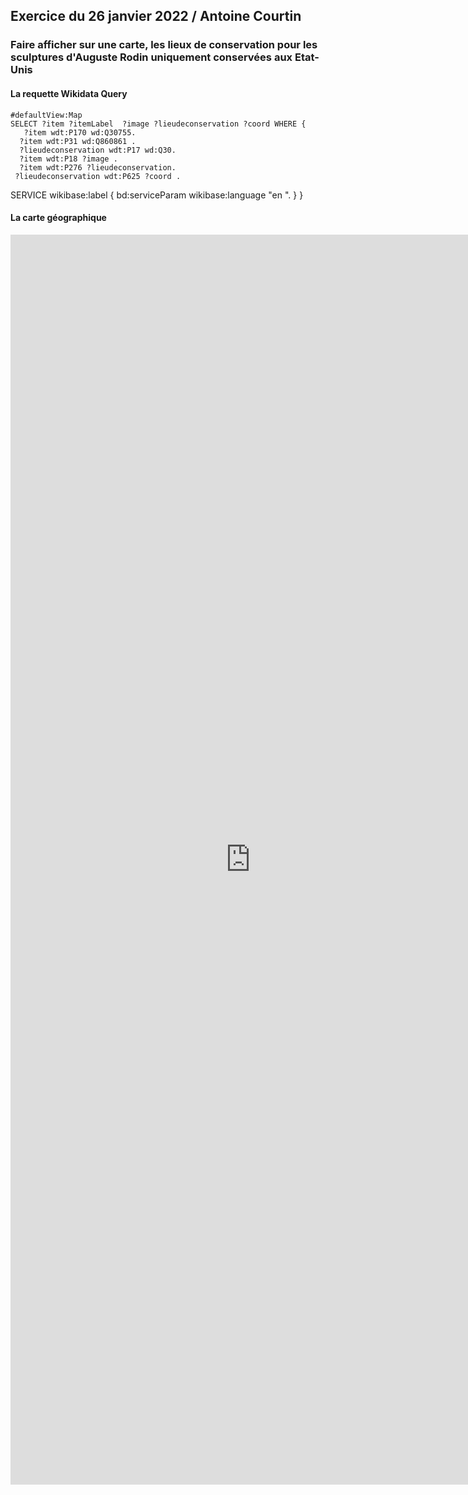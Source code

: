 ## Exercice du 26 janvier 2022 / Antoine Courtin  

### Faire afficher sur une carte, les lieux de conservation pour les sculptures d'Auguste Rodin uniquement conservées aux Etat-Unis 

#### La requette Wikidata Query 
````sparql
#defaultView:Map
SELECT ?item ?itemLabel  ?image ?lieudeconservation ?coord WHERE { 
   ?item wdt:P170 wd:Q30755.
  ?item wdt:P31 wd:Q860861 .
  ?lieudeconservation wdt:P17 wd:Q30.
  ?item wdt:P18 ?image .
  ?item wdt:P276 ?lieudeconservation.
 ?lieudeconservation wdt:P625 ?coord .

````
 
  
  SERVICE wikibase:label { bd:serviceParam wikibase:language "en ". }
}

#### La carte géographique  

<iframe style="width: 80vw; height: 50vh; border: none;" src="https://query.wikidata.org/embed.html#%23defaultView%3AMap%0ASELECT%20%3Fitem%20%3FitemLabel%20%3Fimage%20%3Flieudeconservation%20%3Fcoord%20WHERE%20%7B%0A%20%20%3Fitem%20wdt%3AP170%20wd%3AQ30755.%0A%20%20%3Fitem%20wdt%3AP31%20wd%3AQ860861.%0A%20%20%3Fitem%20wdt%3AP17%20wd%3AQ30.%0A%20%20%3Fitem%20wdt%3AP18%20%3Fimage.%0A%20%20%3Fitem%20wdt%3AP276%20%3Flieudeconservation.%0A%20%20%3Flieudeconservation%20wdt%3AP625%20%3Fcoord.%0A%20%20%7D" referrerpolicy="origin" sandbox="allow-scripts allow-same-origin allow-popups" ></iframe>
